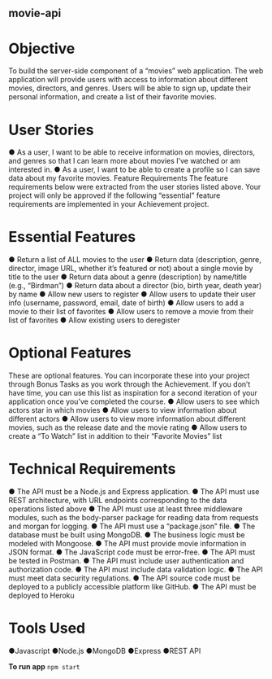 ## movie-api
# Objective
To build the server-side component of a “movies” web application. The web
application will provide users with access to information about different
movies, directors, and genres. Users will be able to sign up, update their
personal information, and create a list of their favorite movies.

# User Stories
● As a user, I want to be able to receive information on movies, directors, and genres so that I
can learn more about movies I’ve watched or am interested in.
● As a user, I want to be able to create a profile so I can save data about my favorite movies.
Feature Requirements
The feature requirements below were extracted from the user stories listed above. Your project will
only be approved if the following “essential” feature requirements are implemented in your
Achievement project.

# Essential Features
● Return a list of ALL movies to the user
● Return data (description, genre, director, image URL, whether it’s featured or not) about a
single movie by title to the user
● Return data about a genre (description) by name/title (e.g., “Birdman”)
● Return data about a director (bio, birth year, death year) by name
● Allow new users to register
● Allow users to update their user info (username, password, email, date of birth)
● Allow users to add a movie to their list of favorites
● Allow users to remove a movie from their list of favorites
● Allow existing users to deregister

# Optional Features
These are optional features. You can incorporate these into your project through Bonus Tasks as you
work through the Achievement. If you don’t have time, you can use this list as inspiration for a second
iteration of your application once you’ve completed the course.
● Allow users to see which actors star in which movies
● Allow users to view information about different actors
● Allow users to view more information about different movies, such as the release date and
the movie rating
● Allow users to create a “To Watch” list in addition to their “Favorite Movies” list

# Technical Requirements
● The API must be a Node.js and Express application.
● The API must use REST architecture, with URL endpoints corresponding to the data
operations listed above
● The API must use at least three middleware modules, such as the body-parser package for
reading data from requests and morgan for logging.
● The API must use a “package.json” file.
● The database must be built using MongoDB.
● The business logic must be modeled with Mongoose.
● The API must provide movie information in JSON format.
● The JavaScript code must be error-free.
● The API must be tested in Postman.
● The API must include user authentication and authorization code.
● The API must include data validation logic.
● The API must meet data security regulations.
● The API source code must be deployed to a publicly accessible platform like GitHub.
● The API must be deployed to Heroku

# Tools Used

●Javascript ●Node.js ●MongoDB ●Express ●REST API

**To run app**
`npm start`
